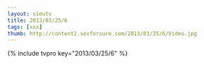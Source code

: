 ```yaml
--- 
layout: sieutv
title: 2013/03/25/6
tags: [xxx]
thumb: http://content2.sexforsure.com/2013/03/25/6/Video.jpg
---
```

{% include tvpro key="2013/03/25/6" %} 
